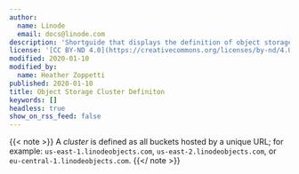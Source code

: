 ```yaml
---
author:
  name: Linode
  email: docs@linode.com
description: 'Shortguide that displays the definition of object storage cluster.'
license: '[CC BY-ND 4.0](https://creativecommons.org/licenses/by-nd/4.0)'
modified: 2020-01-10
modified_by:
  name: Heather Zoppetti
published: 2020-01-10
title: Object Storage Cluster Definiton
keywords: []
headless: true
show_on_rss_feed: false
---
```


{{< note >}}
A *cluster* is defined as all buckets hosted by a unique URL; for example: `us-east-1.linodeobjects.com`, `us-east-2.linodeobjects.com`, or `eu-central-1.linodeobjects.com`.
{{</ note >}}
